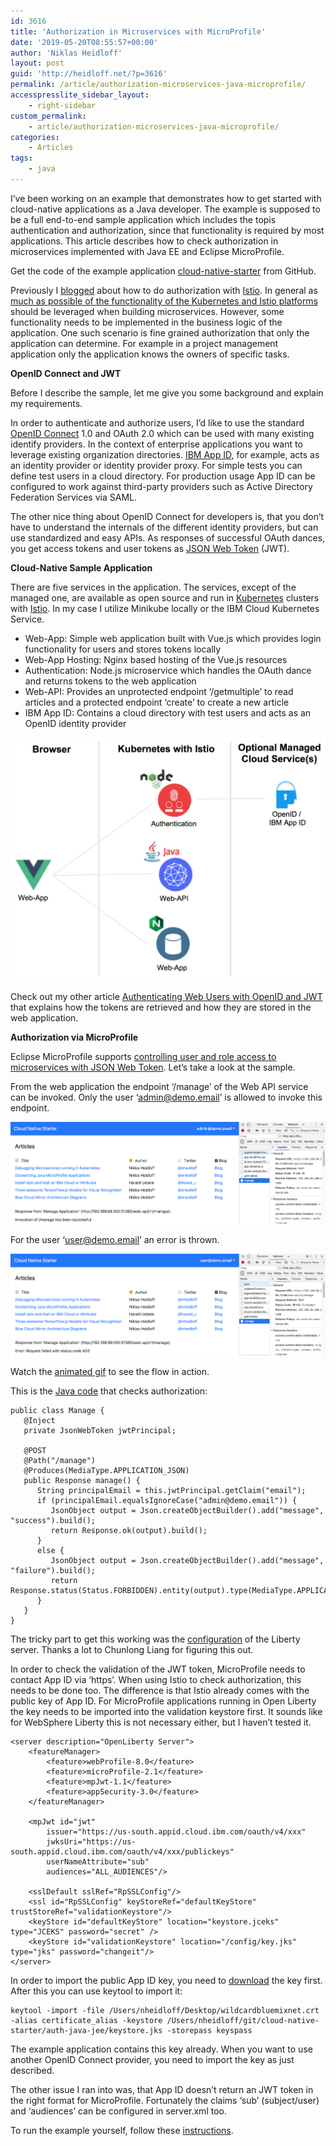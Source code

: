 ```yaml
---
id: 3616
title: 'Authorization in Microservices with MicroProfile'
date: '2019-05-20T08:55:57+00:00'
author: 'Niklas Heidloff'
layout: post
guid: 'http://heidloff.net/?p=3616'
permalink: /article/authorization-microservices-java-microprofile/
accesspresslite_sidebar_layout:
    - right-sidebar
custom_permalink:
    - article/authorization-microservices-java-microprofile/
categories:
    - Articles
tags:
    - java
---
```


I’ve been working on an example that demonstrates how to get started with cloud-native applications as a Java developer. The example is supposed to be a full end-to-end sample application which includes the topis authentication and authorization, since that functionality is required by most applications. This article describes how to check authorization in microservices implemented with Java EE and Eclipse MicroProfile.

Get the code of the example application [cloud-native-starter](https://github.com/nheidloff/cloud-native-starter) from GitHub.

Previously I [blogged](http://heidloff.net/article/authentication-authorization-openid-connect-istio) about how to do authorization with [Istio](https://istio.io/). In general as [much as possible of the functionality of the Kubernetes and Istio platforms](http://heidloff.net/article/how-to-develop-your-first-cloud-native-applications-with-java/) should be leveraged when building microservices. However, some functionality needs to be implemented in the business logic of the application. One such scenario is fine grained authorization that only the application can determine. For example in a project management application only the application knows the owners of specific tasks.

**OpenID Connect and JWT**

Before I describe the sample, let me give you some background and explain my requirements.

In order to authenticate and authorize users, I’d like to use the standard [OpenID Connect](https://openid.net/connect/) 1.0 and OAuth 2.0 which can be used with many existing identify providers. In the context of enterprise applications you want to leverage existing organization directories. [IBM App ID](https://console.bluemix.net/docs/services/appid/enterprise.html#enterprise), for example, acts as an identity provider or identity provider proxy. For simple tests you can define test users in a cloud directory. For production usage App ID can be configured to work against third-party providers such as Active Directory Federation Services via SAML.

The other nice thing about OpenID Connect for developers is, that you don’t have to understand the internals of the different identity providers, but can use standardized and easy APIs. As responses of successful OAuth dances, you get access tokens and user tokens as [JSON Web Token](https://jwt.io/introduction/) (JWT).

**Cloud-Native Sample Application**

There are five services in the application. The services, except of the managed one, are available as open source and run in [Kubernetes](https://kubernetes.io/) clusters with [Istio](https://istio.io/). In my case I utilize Minikube locally or the IBM Cloud Kubernetes Service.

- Web-App: Simple web application built with Vue.js which provides login functionality for users and stores tokens locally
- Web-App Hosting: Nginx based hosting of the Vue.js resources
- Authentication: Node.js microservice which handles the OAuth dance and returns tokens to the web application
- Web-API: Provides an unprotected endpoint ‘/getmultiple’ to read articles and a protected endpoint ‘create’ to create a new article
- IBM App ID: Contains a cloud directory with test users and acts as an OpenID identity provider

![image](/assets/img/2019/04/blog-authorization-istio-1.png)

Check out my other article [Authenticating Web Users with OpenID and JWT](http://heidloff.net/article/authenticating-web-users-openid-connect-jwt/) that explains how the tokens are retrieved and how they are stored in the web application.

**Authorization via MicroProfile**

Eclipse MicroProfile supports [controlling user and role access to microservices with JSON Web Token](https://openliberty.io/guides/microprofile-jwt.html). Let’s take a look at the sample.

From the web application the endpoint ‘/manage’ of the Web API service can be invoked. Only the user ‘admin@demo.email’ is allowed to invoke this endpoint.

![image](/assets/img/2019/05/authorization-microprofile-admin.png)

For the user ‘user@demo.email’ an error is thrown.

![image](/assets/img/2019/05/authorization-microprofile-user.png)

Watch the [animated gif](https://github.com/nheidloff/cloud-native-starter/blob/master/images/authorization-microprofile.gif) to see the flow in action.

This is the [Java code](https://github.com/nheidloff/cloud-native-starter/blob/master/web-api-java-jee/src/main/java/com/ibm/webapi/apis/Manage.java) that checks authorization:

```
public class Manage {
   @Inject
   private JsonWebToken jwtPrincipal;

   @POST
   @Path("/manage")
   @Produces(MediaType.APPLICATION_JSON)
   public Response manage() {
      String principalEmail = this.jwtPrincipal.getClaim("email");
      if (principalEmail.equalsIgnoreCase("admin@demo.email")) {
         JsonObject output = Json.createObjectBuilder().add("message", "success").build();
         return Response.ok(output).build();
      }
      else {			
         JsonObject output = Json.createObjectBuilder().add("message", "failure").build();
         return Response.status(Status.FORBIDDEN).entity(output).type(MediaType.APPLICATION_JSON).build();
      }
   }
}
```

The tricky part to get this working was the [configuration](https://github.com/nheidloff/cloud-native-starter/blob/master/web-api-java-jee/liberty/server.xml) of the Liberty server. Thanks a lot to Chunlong Liang for figuring this out.

In order to check the validation of the JWT token, MicroProfile needs to contact App ID via ‘https’. When using Istio to check authorization, this needs to be done too. The difference is that Istio already comes with the public key of App ID. For MicroProfile applications running in Open Liberty the key needs to be imported into the validation keystore first. It sounds like for WebSphere Liberty this is not necessary either, but I haven’t tested it.

```
<server description="OpenLiberty Server">
    <featureManager>
        <feature>webProfile-8.0</feature>
        <feature>microProfile-2.1</feature>
        <feature>mpJwt-1.1</feature>
        <feature>appSecurity-3.0</feature>
    </featureManager>

    <mpJwt id="jwt"   
        issuer="https://us-south.appid.cloud.ibm.com/oauth/v4/xxx"
        jwksUri="https://us-south.appid.cloud.ibm.com/oauth/v4/xxx/publickeys"
	    userNameAttribute="sub"
	    audiences="ALL_AUDIENCES"/>  

    <sslDefault sslRef="RpSSLConfig"/>
    <ssl id="RpSSLConfig" keyStoreRef="defaultKeyStore" trustStoreRef="validationKeystore"/> 
    <keyStore id="defaultKeyStore" location="keystore.jceks" type="JCEKS" password="secret" />
    <keyStore id="validationKeystore" location="/config/key.jks" type="jks" password="changeit"/>
</server>
```

In order to import the public App ID key, you need to [download](https://stackoverflow.com/questions/11047103/how-can-i-get-the-public-key-of-a-webpage) the key first. After this you can use keytool to import it:

```
keytool -import -file /Users/nheidloff/Desktop/wildcardbluemixnet.crt -alias certificate_alias -keystore /Users/nheidloff/git/cloud-native-starter/auth-java-jee/keystore.jks -storepass keyspass
```

The example application contains this key already. When you want to use another OpenID Connect provider, you need to import the key as just described.

The other issue I ran into was, that App ID doesn’t return an JWT token in the right format for MicroProfile. Fortunately the claims ‘sub’ (subject/user) and ‘audiences’ can be configured in server.xml too.

To run the example yourself, follow these [instructions](https://github.com/nheidloff/cloud-native-starter/blob/master/documentation/DemoAuthentication.md).